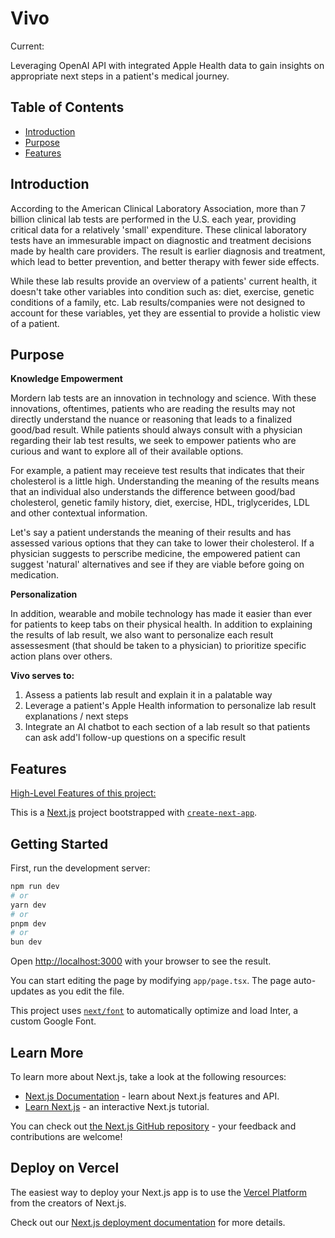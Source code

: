 # Vivo

Current: 

Leveraging OpenAI API with integrated Apple Health data to gain insights on appropriate next steps in a patient's medical journey.

## Table of Contents

- [Introduction](#introduction)
- [Purpose](#purpose)
- [Features](#features)

## Introduction

According to the American Clinical Laboratory Association, more than 7 billion clinical lab tests are performed in the U.S. each year, providing critical data for a relatively 'small' expenditure. These clinical laboratory tests have an immesurable impact on diagnostic and treatment decisions made by health care providers. The result is earlier diagnosis and treatment, which lead to better prevention, and better therapy with fewer side effects. 

While these lab results provide an overview of a patients' current health, it doesn't take other variables into condition such as: diet, exercise, genetic conditions of a family, etc. Lab results/companies were not designed to account for these variables, yet they are essential to provide a holistic view of a patient.  


## Purpose

**Knowledge Empowerment**

Mordern lab tests are an innovation in technology and science. With these innovations, oftentimes, patients who are reading the results may not directly understand the nuance or reasoning that leads to a finalized good/bad result. While patients should always consult with a physician regarding their lab test results, we seek to empower patients who are curious and want to explore all of their available options.

For example, a patient may receieve test results that indicates that their cholesterol is a little high. Understanding the meaning of the results means that an individual also understands the difference between good/bad cholesterol, genetic family history, diet, exercise, HDL, triglycerides, LDL and other contextual information. 

Let's say a patient understands the meaning of their results and has assessed various options that they can take to lower their cholesterol. If a physician suggests to perscribe medicine, the empowered patient can suggest 'natural' alternatives and see if they are viable before going on medication.  

**Personalization**

In addition, wearable and mobile technology has made it easier than ever for patients to keep tabs on their physical health. In addition to explaining the results of lab result, we also want to personalize each result assessesment (that should be taken to a physician) to prioritize specific action plans over others. 

**Vivo serves to:**

1. Assess a patients lab result and explain it in a palatable way
2. Leverage a patient's Apple Health information to personalize lab result explanations / next steps
3. Integrate an AI chatbot to each section of a lab result so that patients can ask add'l follow-up questions on a specific result

## Features

<ins> High-Level Features of this project: </ins>

This is a [Next.js](https://nextjs.org/) project bootstrapped with [`create-next-app`](https://github.com/vercel/next.js/tree/canary/packages/create-next-app).

## Getting Started

First, run the development server:

```bash
npm run dev
# or
yarn dev
# or
pnpm dev
# or
bun dev
```

Open [http://localhost:3000](http://localhost:3000) with your browser to see the result.

You can start editing the page by modifying `app/page.tsx`. The page auto-updates as you edit the file.

This project uses [`next/font`](https://nextjs.org/docs/basic-features/font-optimization) to automatically optimize and load Inter, a custom Google Font.

## Learn More

To learn more about Next.js, take a look at the following resources:

- [Next.js Documentation](https://nextjs.org/docs) - learn about Next.js features and API.
- [Learn Next.js](https://nextjs.org/learn) - an interactive Next.js tutorial.

You can check out [the Next.js GitHub repository](https://github.com/vercel/next.js/) - your feedback and contributions are welcome!

## Deploy on Vercel

The easiest way to deploy your Next.js app is to use the [Vercel Platform](https://vercel.com/new?utm_medium=default-template&filter=next.js&utm_source=create-next-app&utm_campaign=create-next-app-readme) from the creators of Next.js.

Check out our [Next.js deployment documentation](https://nextjs.org/docs/deployment) for more details.
